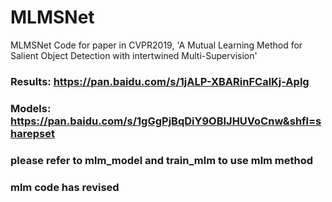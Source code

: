 # MLMSNet
MLMSNet Code for paper in CVPR2019, 'A Mutual Learning Method for Salient Object Detection with intertwined Multi-Supervision' 

### Results: https://pan.baidu.com/s/1jALP-XBARinFCalKj-Aplg 
### Models:  https://pan.baidu.com/s/1gGgPjBqDiY9OBIJHUVoCnw&shfl=sharepset

### please  refer to mlm_model and train_mlm to use mlm method
### mlm code has revised



